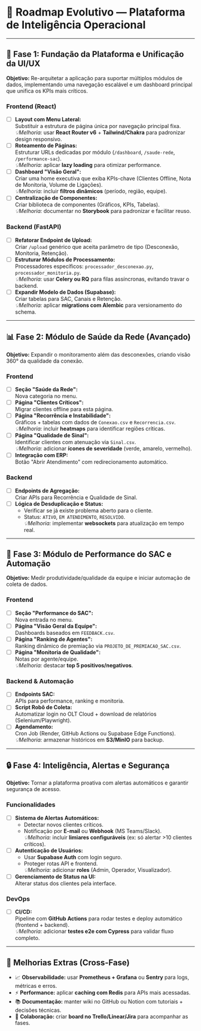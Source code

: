 # 📌 Roadmap Evolutivo — Plataforma de Inteligência Operacional

---

## 🚀 Fase 1: Fundação da Plataforma e Unificação da UI/UX
**Objetivo:** Re-arquitetar a aplicação para suportar múltiplos módulos de dados, implementando uma navegação escalável e um dashboard principal que unifica os KPIs mais críticos.

### Frontend (React)
- [ ] **Layout com Menu Lateral:**  
  Substituir a estrutura de página única por navegação principal fixa.  
  *💡Melhoria:* usar **React Router v6** + **Tailwind/Chakra** para padronizar design responsivo.  
- [ ] **Roteamento de Páginas:**  
  Estruturar URLs dedicadas por módulo (`/dashboard`, `/saude-rede`, `/performance-sac`).  
  *💡Melhoria:* aplicar **lazy loading** para otimizar performance.  
- [ ] **Dashboard "Visão Geral":**  
  Criar uma home executiva que exiba KPIs-chave (Clientes Offline, Nota de Monitoria, Volume de Ligações).  
  *💡Melhoria:* incluir **filtros dinâmicos** (período, região, equipe).  
- [ ] **Centralização de Componentes:**  
  Criar biblioteca de componentes (Gráficos, KPIs, Tabelas).  
  *💡Melhoria:* documentar no **Storybook** para padronizar e facilitar reuso.

### Backend (FastAPI)
- [ ] **Refatorar Endpoint de Upload:**  
  Criar `/upload` genérico que aceita parâmetro de tipo (Desconexão, Monitoria, Retenção).  
- [ ] **Estruturar Módulos de Processamento:**  
  Processadores específicos: `processador_desconexao.py`, `processador_monitoria.py`.  
  *💡Melhoria:* usar **Celery ou RQ** para filas assíncronas, evitando travar o backend.  
- [ ] **Expandir Modelo de Dados (Supabase):**  
  Criar tabelas para SAC, Canais e Retenção.  
  *💡Melhoria:* aplicar **migrations com Alembic** para versionamento do schema.

---

## 📊 Fase 2: Módulo de Saúde da Rede (Avançado)
**Objetivo:** Expandir o monitoramento além das desconexões, criando visão 360° da qualidade da conexão.

### Frontend
- [ ] **Seção "Saúde da Rede":**  
  Nova categoria no menu.  
- [ ] **Página "Clientes Críticos":**  
  Migrar clientes offline para esta página.  
- [ ] **Página "Recorrência e Instabilidade":**  
  Gráficos + tabelas com dados de `Conexao.csv` e `Recorrencia.csv`.  
  *💡Melhoria:* incluir **heatmaps** para identificar regiões críticas.  
- [ ] **Página "Qualidade de Sinal":**  
  Identificar clientes com atenuação via `Sinal.csv`.  
  *💡Melhoria:* adicionar **ícones de severidade** (verde, amarelo, vermelho).  
- [ ] **Integração com ERP:**  
  Botão "Abrir Atendimento" com redirecionamento automático.

### Backend
- [ ] **Endpoints de Agregação:**  
  Criar APIs para Recorrência e Qualidade de Sinal.  
- [ ] **Lógica de Desduplicação e Status:**  
  - Verificar se já existe problema aberto para o cliente.  
  - Status: `ATIVO`, `EM ATENDIMENTO`, `RESOLVIDO`.  
  *💡Melhoria:* implementar **websockets** para atualização em tempo real.

---

## 🤖 Fase 3: Módulo de Performance do SAC e Automação
**Objetivo:** Medir produtividade/qualidade da equipe e iniciar automação de coleta de dados.

### Frontend
- [ ] **Seção "Performance do SAC":**  
  Nova entrada no menu.  
- [ ] **Página "Visão Geral da Equipe":**  
  Dashboards baseados em `FEEDBACK.csv`.  
- [ ] **Página "Ranking de Agentes":**  
  Ranking dinâmico de premiação via `PROJETO_DE_PREMIACAO_SAC.csv`.  
- [ ] **Página "Monitoria de Qualidade":**  
  Notas por agente/equipe.  
  *💡Melhoria:* destacar **top 5 positivos/negativos**.

### Backend & Automação
- [ ] **Endpoints SAC:**  
  APIs para performance, ranking e monitoria.  
- [ ] **Script Robô de Coleta:**  
  Automatizar login no OLT Cloud + download de relatórios (Selenium/Playwright).  
- [ ] **Agendamento:**  
  Cron Job (Render, GitHub Actions ou Supabase Edge Functions).  
  *💡Melhoria:* armazenar históricos em **S3/MinIO** para backup.

---

## 🔒 Fase 4: Inteligência, Alertas e Segurança
**Objetivo:** Tornar a plataforma proativa com alertas automáticos e garantir segurança de acesso.

### Funcionalidades
- [ ] **Sistema de Alertas Automáticos:**  
  - Detectar novos clientes críticos.  
  - Notificação por **E-mail** ou **Webhook** (MS Teams/Slack).  
  *💡Melhoria:* incluir **limiares configuráveis** (ex: só alertar >10 clientes críticos).  
- [ ] **Autenticação de Usuários:**  
  - Usar **Supabase Auth** com login seguro.  
  - Proteger rotas API e frontend.  
  *💡Melhoria:* adicionar **roles** (Admin, Operador, Visualizador).  
- [ ] **Gerenciamento de Status na UI:**  
  Alterar status dos clientes pela interface.

### DevOps
- [ ] **CI/CD:**  
  Pipeline com **GitHub Actions** para rodar testes e deploy automático (frontend + backend).  
  *💡Melhoria:* adicionar **testes e2e com Cypress** para validar fluxo completo.

---

## 🌟 Melhorias Extras (Cross-Fase)
- 📈 **Observabilidade:** usar **Prometheus + Grafana** ou **Sentry** para logs, métricas e erros.  
- ⚡ **Performance:** aplicar **caching com Redis** para APIs mais acessadas.  
- 📚 **Documentação:** manter wiki no GitHub ou Notion com tutoriais + decisões técnicas.  
- 👥 **Colaboração:** criar **board no Trello/Linear/Jira** para acompanhar as fases.  

